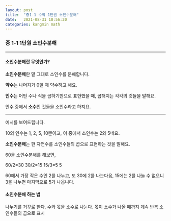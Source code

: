 ```yaml
---
layout: post
title:  "중1-1 수학 1단원 소인수분해"
date:   2021-08-31 10:56:20
categories: kangmin math
---
```

### 중 1-1 1단원 소인수분해
***

#### 소인수분해란 무엇인가?

**소인수분해**란 말 그대로 소인수를 분해합니다.

**약수**는 나머지가 0일 때 약수하고 해요.

**인수**는 어떤 수나 식을 곱하기만으로 표현했을 때, 곱해지는 각각의 것들을 말해요.

인수 중에서 **소수**인 것들을 소인수라고 하지요.


***





예시를 보여드립니다.

10의 인수는 1, 2, 5, 10뿐이고, 이 중에서 소인수는 2와 5네요.









**소인수분해**는 한 자연수를 소인수들의 곱으로 표현하는 것을 말해요.

60을 소인수분해를 해보면,

60/2=30
30/2=15
15/3=5
5




60에서 가장 작은 수인 2를 나누고, 또 30에 2를 나눈다음, 15에는 2를 나눌 수 없으니 3을 나누면 마지막으로 5가 나옵니다.

#### 소인수분해 하는 법

나누기를 거꾸로 한다.
수와 몫을 소수로 나눈다.
몫이 소수가 나올 때까지 계속 반복
소인수들의 곱으로 표시
